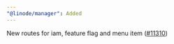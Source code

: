 ```yaml
---
"@linode/manager": Added
---
```


New routes for iam, feature flag and menu item ([#11310](https://github.com/linode/manager/pull/11310))
